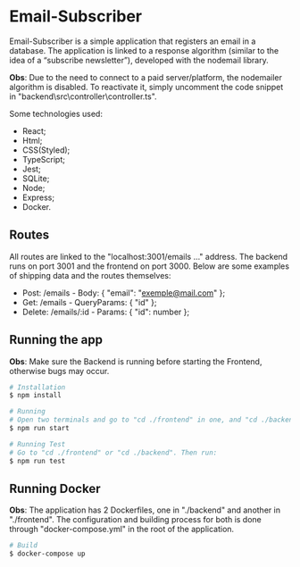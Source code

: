 # Email-Subscriber

Email-Subscriber is a simple application that registers an email in a database. The application is linked to a response algorithm (similar to the idea of ​​a “subscribe newsletter”), developed with the nodemail library.

**Obs**: Due to the need to connect to a paid server/platform, the nodemailer algorithm is disabled. To reactivate it, simply uncomment the code snippet in "backend\src\controller\controller.ts".

Some technologies used:

* React;
* Html;
* CSS(Styled);
* TypeScript;
* Jest;
* SQLite;
* Node;
* Express;
* Docker.

## Routes 

All routes are linked to the "localhost:3001/emails ..." address. The backend runs on port 3001 and the frontend on port 3000. Below are some examples of shipping data and the routes themselves:

* Post: /emails - Body: { "email": "exemple@mail.com" };
* Get: /emails - QueryParams: { "id" };
* Delete: /emails/:id - Params: { "id": number };

## Running the app

**Obs**: Make sure the Backend is running before starting the Frontend, otherwise bugs may occur.

```bash
# Installation
$ npm install

# Running
# Open two terminals and go to "cd ./frontend" in one, and "cd ./backend" in the other. Then run on both:
$ npm run start

# Running Test
# Go to "cd ./frontend" or "cd ./backend". Then run:
$ npm run test
```

## Running Docker

**Obs**: The application has 2 Dockerfiles, one in "./backend" and another in "./frontend". The configuration and building process for both is done through "docker-compose.yml" in the root of the application.

```bash
# Build
$ docker-compose up
```